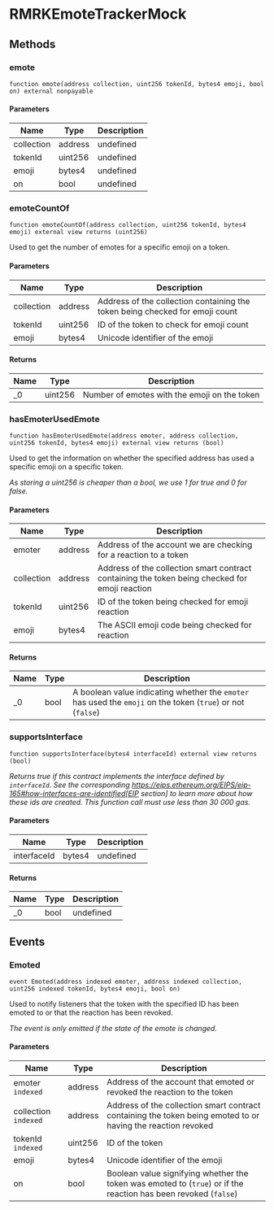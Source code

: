 # RMRKEmoteTrackerMock









## Methods

### emote

```solidity
function emote(address collection, uint256 tokenId, bytes4 emoji, bool on) external nonpayable
```





#### Parameters

| Name | Type | Description |
|---|---|---|
| collection | address | undefined |
| tokenId | uint256 | undefined |
| emoji | bytes4 | undefined |
| on | bool | undefined |

### emoteCountOf

```solidity
function emoteCountOf(address collection, uint256 tokenId, bytes4 emoji) external view returns (uint256)
```

Used to get the number of emotes for a specific emoji on a token.



#### Parameters

| Name | Type | Description |
|---|---|---|
| collection | address | Address of the collection containing the token being checked for emoji count |
| tokenId | uint256 | ID of the token to check for emoji count |
| emoji | bytes4 | Unicode identifier of the emoji |

#### Returns

| Name | Type | Description |
|---|---|---|
| _0 | uint256 | Number of emotes with the emoji on the token |

### hasEmoterUsedEmote

```solidity
function hasEmoterUsedEmote(address emoter, address collection, uint256 tokenId, bytes4 emoji) external view returns (bool)
```

Used to get the information on whether the specified address has used a specific emoji on a specific  token.

*As storing a uint256 is cheaper than a bool, we use 1 for true and 0 for false.*

#### Parameters

| Name | Type | Description |
|---|---|---|
| emoter | address | Address of the account we are checking for a reaction to a token |
| collection | address | Address of the collection smart contract containing the token being checked for emoji reaction |
| tokenId | uint256 | ID of the token being checked for emoji reaction |
| emoji | bytes4 | The ASCII emoji code being checked for reaction |

#### Returns

| Name | Type | Description |
|---|---|---|
| _0 | bool | A boolean value indicating whether the `emoter` has used the `emoji` on the token (`true`) or not  (`false`) |

### supportsInterface

```solidity
function supportsInterface(bytes4 interfaceId) external view returns (bool)
```



*Returns true if this contract implements the interface defined by `interfaceId`. See the corresponding https://eips.ethereum.org/EIPS/eip-165#how-interfaces-are-identified[EIP section] to learn more about how these ids are created. This function call must use less than 30 000 gas.*

#### Parameters

| Name | Type | Description |
|---|---|---|
| interfaceId | bytes4 | undefined |

#### Returns

| Name | Type | Description |
|---|---|---|
| _0 | bool | undefined |



## Events

### Emoted

```solidity
event Emoted(address indexed emoter, address indexed collection, uint256 indexed tokenId, bytes4 emoji, bool on)
```

Used to notify listeners that the token with the specified ID has been emoted to or that the reaction has been revoked.

*The event is only emitted if the state of the emote is changed.*

#### Parameters

| Name | Type | Description |
|---|---|---|
| emoter `indexed` | address | Address of the account that emoted or revoked the reaction to the token |
| collection `indexed` | address | Address of the collection smart contract containing the token being emoted to or having the reaction revoked |
| tokenId `indexed` | uint256 | ID of the token |
| emoji  | bytes4 | Unicode identifier of the emoji |
| on  | bool | Boolean value signifying whether the token was emoted to (`true`) or if the reaction has been revoked (`false`) |




